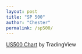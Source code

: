 ```yaml
---
layout: post
title: "SP 500"
author: "Chester"
permalink: /sp500/
---
```


<div style="height:60px;">
<!-- TradingView Widget BEGIN -->
<div class="tradingview-widget-container">
  <div id="tradingview_348ee"></div>
  <div class="tradingview-widget-copyright"><a href="https://www.tradingview.com/symbols/CURRENCYCOM-US500/" rel="noopener" target="_blank"><span class="blue-text">US500 Chart</span></a> by TradingView</div>
  <script type="text/javascript" src="https://s3.tradingview.com/tv.js"></script>
  <script type="text/javascript">
  new TradingView.widget(
  {
  "width": 600,
  "height": 600,
  "symbol": "CURRENCYCOM:US500",
  "interval": "D",
  "timezone": "Etc/UTC",
  "theme": "light",
  "style": "1",
  "locale": "en",
  "toolbar_bg": "#f1f3f6",
  "enable_publishing": false,
  "hide_top_toolbar": true,
  "save_image": false,
  "studies": [
    "BB@tv-basicstudies",
    "MACD@tv-basicstudies",
    "RSI@tv-basicstudies"
  ],
  "container_id": "tradingview_348ee"
}
  );
  </script>
</div>
<!-- TradingView Widget END -->
</div>






<style>



    text {
        fill: #000;
    }

    text.symbol {
        fill: #BBBBBB;
    }

    path {
        fill: none;
        stroke-width: 1;
    }

    path.candle {
        stroke: #000000;
    }

    path.candle.body {
        stroke-width: 0;
    }

    path.candle.up {
        fill: #00AA00;
        stroke: #00AA00;
    }

    path.candle.down {
        fill: #FF0000;
        stroke: #FF0000;
    }

    .close.annotation.up path {
        fill: #00AA00;
    }

    path.volume {
        fill: #DDDDDD;
    }

    .indicator-plot path.line {
        fill: none;
        stroke-width: 1;
    }

    .ma-0 path.line {
        stroke: #1f77b4;
    }

    .ma-1 path.line {
        stroke: #aec7e8;
    }

    .ma-2 path.line {
        stroke: #ff7f0e;
    }

    button {
        position: absolute;
        right: 110px;
        top: 25px;
    }

    path.macd {
        stroke: #0000AA;
    }

    path.signal {
        stroke: #FF9999;
    }

    path.zero {
        stroke: #BBBBBB;
        stroke-dasharray: 0;
        stroke-opacity: 0.5;
    }

    path.difference {
        fill: #BBBBBB;
        opacity: 0.5;
    }

    path.rsi {
        stroke: #000000;
    }

    path.overbought, path.oversold {
        stroke: #FF9999;
        stroke-dasharray: 5, 5;
    }

    path.middle, path.zero {
        stroke: #BBBBBB;
        stroke-dasharray: 5, 5;
    }

    .analysis path, .analysis circle {
        stroke: blue;
        stroke-width: 0.8;
    }

    .trendline circle {
        stroke-width: 0;
        display: none;
    }

    .mouseover .trendline path {
        stroke-width: 1.2;
    }

    .mouseover .trendline circle {
        stroke-width: 1;
        display: inline;
    }

    .dragging .trendline path, .dragging .trendline circle {
        stroke: darkblue;
    }

    .interaction path, .interaction circle {
        pointer-events: all;
    }

    .interaction .body {
        cursor: move;
    }

    .trendlines .interaction .start, .trendlines .interaction .end {
        cursor: nwse-resize;
    }

    .supstance path {
        stroke-dasharray: 2, 2;
    }

    .supstances .interaction path {
        pointer-events: all;
        cursor: ns-resize;
    }

    .mouseover .supstance path {
        stroke-width: 1.5;
    }

    .dragging .supstance path {
        stroke: darkblue;
    }

    .crosshair {
        cursor: crosshair;
    }

    .crosshair path.wire {
        stroke: #DDDDDD;
        stroke-dasharray: 1, 1;
    }

    .crosshair .axisannotation path {
        fill: #DDDDDD;
    }

    .tradearrow path.tradearrow {
        stroke: none;
    }

    .tradearrow path.buy {
        fill: #0000FF;
    }

    .tradearrow path.sell {
        fill: #9900FF;
    }
  
    .tradearrow path.highlight {
        fill: none;
        stroke-width: 2;
    }

    .tradearrow path.highlight.buy {
        stroke: #0000FF;
    }

    .tradearrow path.highlight.sell {
        stroke: #9900FF;
    }

</style>


<!-- <button>Reset</button> -->
<script src="https://d3js.org/d3.v4.min.js"></script>
<script src="../assets/js/techan.min.js"></script>
<script>
    var dim = {
        width: 960, height: 500,
        margin: { top: 20, right: 50, bottom: 30, left: 50 },
        ohlc: { height: 305 },
        indicator: { height: 65, padding: 5 }
    };
    dim.plot = {
        width: dim.width - dim.margin.left - dim.margin.right,
        height: dim.height - dim.margin.top - dim.margin.bottom
    };
    dim.indicator.top = dim.ohlc.height+dim.indicator.padding;
    dim.indicator.bottom = dim.indicator.top+dim.indicator.height+dim.indicator.padding;
    var indicatorTop = d3.scaleLinear()
            .range([dim.indicator.top, dim.indicator.bottom]);
    var parseDate = d3.timeParse("%d-%b-%y");
    var zoom = d3.zoom()
            .on("zoom", zoomed);
    var x = techan.scale.financetime()
            .range([0, dim.plot.width]);
    var y = d3.scaleLinear()
            .range([dim.ohlc.height, 0]);
    var yPercent = y.copy();   // Same as y at this stage, will get a different domain later
    var yInit, yPercentInit, zoomableInit;
    var yVolume = d3.scaleLinear()
            .range([y(0), y(0.2)]);
    var candlestick = techan.plot.candlestick()
            .xScale(x)
            .yScale(y);
    var tradearrow = techan.plot.tradearrow()
            .xScale(x)
            .yScale(y)
            .y(function(d) {
                // Display the buy and sell arrows a bit above and below the price, so the price is still visible
                if(d.type === 'buy') return y(d.low)+5;
                if(d.type === 'sell') return y(d.high)-5;
                else return y(d.price);
            });
    var sma0 = techan.plot.sma()
            .xScale(x)
            .yScale(y);
    var sma1 = techan.plot.sma()
            .xScale(x)
            .yScale(y);
    var ema2 = techan.plot.ema()
            .xScale(x)
            .yScale(y);
    var volume = techan.plot.volume()
            .accessor(candlestick.accessor())   // Set the accessor to a ohlc accessor so we get highlighted bars
            .xScale(x)
            .yScale(yVolume);
    var trendline = techan.plot.trendline()
            .xScale(x)
            .yScale(y);
    var supstance = techan.plot.supstance()
            .xScale(x)
            .yScale(y);
    var xAxis = d3.axisBottom(x);
    var timeAnnotation = techan.plot.axisannotation()
            .axis(xAxis)
            .orient('bottom')
            .format(d3.timeFormat('%Y-%m-%d'))
            .width(65)
            .translate([0, dim.plot.height]);
    var yAxis = d3.axisRight(y);
    var ohlcAnnotation = techan.plot.axisannotation()
            .axis(yAxis)
            .orient('right')
            .format(d3.format(',.2f'))
            .translate([x(1), 0]);
    var closeAnnotation = techan.plot.axisannotation()
            .axis(yAxis)
            .orient('right')
            .accessor(candlestick.accessor())
            .format(d3.format(',.2f'))
            .translate([x(1), 0]);
    var percentAxis = d3.axisLeft(yPercent)
            .tickFormat(d3.format('+.1%'));
    var percentAnnotation = techan.plot.axisannotation()
            .axis(percentAxis)
            .orient('left');
    var volumeAxis = d3.axisRight(yVolume)
            .ticks(3)
            .tickFormat(d3.format(",.3s"));
    var volumeAnnotation = techan.plot.axisannotation()
            .axis(volumeAxis)
            .orient("right")
            .width(35);
    var macdScale = d3.scaleLinear()
            .range([indicatorTop(0)+dim.indicator.height, indicatorTop(0)]);
    var rsiScale = macdScale.copy()
            .range([indicatorTop(1)+dim.indicator.height, indicatorTop(1)]);
    var macd = techan.plot.macd()
            .xScale(x)
            .yScale(macdScale);
    var macdAxis = d3.axisRight(macdScale)
            .ticks(3);
    var macdAnnotation = techan.plot.axisannotation()
            .axis(macdAxis)
            .orient("right")
            .format(d3.format(',.2f'))
            .translate([x(1), 0]);
    var macdAxisLeft = d3.axisLeft(macdScale)
            .ticks(3);
    var macdAnnotationLeft = techan.plot.axisannotation()
            .axis(macdAxisLeft)
            .orient("left")
            .format(d3.format(',.2f'));
    var rsi = techan.plot.rsi()
            .xScale(x)
            .yScale(rsiScale);
    var rsiAxis = d3.axisRight(rsiScale)
            .ticks(3);
    var rsiAnnotation = techan.plot.axisannotation()
            .axis(rsiAxis)
            .orient("right")
            .format(d3.format(',.2f'))
            .translate([x(1), 0]);
    var rsiAxisLeft = d3.axisLeft(rsiScale)
            .ticks(3);
    var rsiAnnotationLeft = techan.plot.axisannotation()
            .axis(rsiAxisLeft)
            .orient("left")
            .format(d3.format(',.2f'));
    var ohlcCrosshair = techan.plot.crosshair()
            .xScale(timeAnnotation.axis().scale())
            .yScale(ohlcAnnotation.axis().scale())
            .xAnnotation(timeAnnotation)
            .yAnnotation([ohlcAnnotation, percentAnnotation, volumeAnnotation])
            .verticalWireRange([0, dim.plot.height]);
    var macdCrosshair = techan.plot.crosshair()
            .xScale(timeAnnotation.axis().scale())
            .yScale(macdAnnotation.axis().scale())
            .xAnnotation(timeAnnotation)
            .yAnnotation([macdAnnotation, macdAnnotationLeft])
            .verticalWireRange([0, dim.plot.height]);
    var rsiCrosshair = techan.plot.crosshair()
            .xScale(timeAnnotation.axis().scale())
            .yScale(rsiAnnotation.axis().scale())
            .xAnnotation(timeAnnotation)
            .yAnnotation([rsiAnnotation, rsiAnnotationLeft])
            .verticalWireRange([0, dim.plot.height]);
    var svg = d3.select("body").append("svg")
            .attr("width", dim.width)
            .attr("height", dim.height);
    var defs = svg.append("defs");
    defs.append("clipPath")
            .attr("id", "ohlcClip")
        .append("rect")
            .attr("x", 0)
            .attr("y", 0)
            .attr("width", dim.plot.width)
            .attr("height", dim.ohlc.height);
    defs.selectAll("indicatorClip").data([0, 1])
        .enter()
            .append("clipPath")
            .attr("id", function(d, i) { return "indicatorClip-" + i; })
        .append("rect")
            .attr("x", 0)
            .attr("y", function(d, i) { return indicatorTop(i); })
            .attr("width", dim.plot.width)
            .attr("height", dim.indicator.height);
    svg = svg.append("g")
            .attr("transform", "translate(" + dim.margin.left + "," + dim.margin.top + ")");
    svg.append('text')
            .attr("class", "symbol")
            .attr("x", 20)
            .text("Facebook, Inc. (FB)");
    svg.append("g")
            .attr("class", "x axis")
            .attr("transform", "translate(0," + dim.plot.height + ")");
    var ohlcSelection = svg.append("g")
            .attr("class", "ohlc")
            .attr("transform", "translate(0,0)");
    ohlcSelection.append("g")
            .attr("class", "axis")
            .attr("transform", "translate(" + x(1) + ",0)")
        .append("text")
            .attr("transform", "rotate(-90)")
            .attr("y", -12)
            .attr("dy", ".71em")
            .style("text-anchor", "end")
            .text("Price ($)");
    ohlcSelection.append("g")
            .attr("class", "close annotation up");
    ohlcSelection.append("g")
            .attr("class", "volume")
            .attr("clip-path", "url(#ohlcClip)");
    ohlcSelection.append("g")
            .attr("class", "candlestick")
            .attr("clip-path", "url(#ohlcClip)");
    ohlcSelection.append("g")
            .attr("class", "indicator sma ma-0")
            .attr("clip-path", "url(#ohlcClip)");
    ohlcSelection.append("g")
            .attr("class", "indicator sma ma-1")
            .attr("clip-path", "url(#ohlcClip)");
    ohlcSelection.append("g")
            .attr("class", "indicator ema ma-2")
            .attr("clip-path", "url(#ohlcClip)");
    ohlcSelection.append("g")
            .attr("class", "percent axis");
    ohlcSelection.append("g")
            .attr("class", "volume axis");
    var indicatorSelection = svg.selectAll("svg > g.indicator").data(["macd", "rsi"]).enter()
             .append("g")
                .attr("class", function(d) { return d + " indicator"; });
    indicatorSelection.append("g")
            .attr("class", "axis right")
            .attr("transform", "translate(" + x(1) + ",0)");
    indicatorSelection.append("g")
            .attr("class", "axis left")
            .attr("transform", "translate(" + x(0) + ",0)");
    indicatorSelection.append("g")
            .attr("class", "indicator-plot")
            .attr("clip-path", function(d, i) { return "url(#indicatorClip-" + i + ")"; });
    // Add trendlines and other interactions last to be above zoom pane
    svg.append('g')
            .attr("class", "crosshair ohlc");
    svg.append("g")
            .attr("class", "tradearrow")
            .attr("clip-path", "url(#ohlcClip)");
    svg.append('g')
            .attr("class", "crosshair macd");
    svg.append('g')
            .attr("class", "crosshair rsi");
    svg.append("g")
            .attr("class", "trendlines analysis")
            .attr("clip-path", "url(#ohlcClip)");
    svg.append("g")
            .attr("class", "supstances analysis")
            .attr("clip-path", "url(#ohlcClip)");
    d3.select("button").on("click", reset);
    d3.csv("/assets/data.csv", function(error, data) {
        var accessor = candlestick.accessor(),
            indicatorPreRoll = 33;  // Don't show where indicators don't have data
        data = data.map(function(d) {
            return {
                date: parseDate(d.Date),
                open: +d.Open,
                high: +d.High,
                low: +d.Low,
                close: +d.Close,
                volume: +d.Volume
            };
        }).sort(function(a, b) { return d3.ascending(accessor.d(a), accessor.d(b)); });
        x.domain(techan.scale.plot.time(data).domain());
        y.domain(techan.scale.plot.ohlc(data.slice(indicatorPreRoll)).domain());
        yPercent.domain(techan.scale.plot.percent(y, accessor(data[indicatorPreRoll])).domain());
        yVolume.domain(techan.scale.plot.volume(data).domain());
        var trendlineData = [
            { start: { date: new Date(2014, 2, 11), value: 72.50 }, end: { date: new Date(2014, 5, 9), value: 63.34 } },
            { start: { date: new Date(2013, 10, 21), value: 43 }, end: { date: new Date(2014, 2, 17), value: 70.50 } }
        ];
        var supstanceData = [
            { start: new Date(2014, 2, 11), end: new Date(2014, 5, 9), value: 63.64 },
            { start: new Date(2013, 10, 21), end: new Date(2014, 2, 17), value: 55.50 }
        ];
        var trades = [
            { date: data[67].date, type: "buy", price: data[67].low, low: data[67].low, high: data[67].high },
            { date: data[100].date, type: "sell", price: data[100].high, low: data[100].low, high: data[100].high },
            { date: data[130].date, type: "buy", price: data[130].low, low: data[130].low, high: data[130].high },
            { date: data[170].date, type: "sell", price: data[170].low, low: data[170].low, high: data[170].high }
        ];
        var macdData = techan.indicator.macd()(data);
        macdScale.domain(techan.scale.plot.macd(macdData).domain());
        var rsiData = techan.indicator.rsi()(data);
        rsiScale.domain(techan.scale.plot.rsi(rsiData).domain());
        svg.select("g.candlestick").datum(data).call(candlestick);
        svg.select("g.close.annotation").datum([data[data.length-1]]).call(closeAnnotation);
        svg.select("g.volume").datum(data).call(volume);
        //svg.select("g.sma.ma-0").datum(techan.indicator.sma().period(10)(data)).call(sma0);
        svg.select("g.sma.ma-1").datum(techan.indicator.sma().period(50)(data)).call(sma1);
        svg.select("g.ema.ma-2").datum(techan.indicator.ema().period(100)(data)).call(ema2);
        svg.select("g.macd .indicator-plot").datum(macdData).call(macd);
        svg.select("g.rsi .indicator-plot").datum(rsiData).call(rsi);
        svg.select("g.crosshair.ohlc").call(ohlcCrosshair).call(zoom);
        svg.select("g.crosshair.macd").call(macdCrosshair).call(zoom);
        svg.select("g.crosshair.rsi").call(rsiCrosshair).call(zoom);
        //svg.select("g.trendlines").datum(trendlineData).call(trendline).call(trendline.drag);
        //svg.select("g.supstances").datum(supstanceData).call(supstance).call(supstance.drag);
        //svg.select("g.tradearrow").datum(trades).call(tradearrow);
        // Stash for zooming
        zoomableInit = x.zoomable().domain([indicatorPreRoll, data.length]).copy(); // Zoom in a little to hide indicator preroll
        yInit = y.copy();
        yPercentInit = yPercent.copy();
        draw();
    });
    // function
    function reset() {
        zoom.scale(1);
        zoom.translate([0,0]);
        draw();
    }
    function zoomed() {
        x.zoomable().domain(d3.event.transform.rescaleX(zoomableInit).domain());
        y.domain(d3.event.transform.rescaleY(yInit).domain());
        yPercent.domain(d3.event.transform.rescaleY(yPercentInit).domain());
        draw();
    }
    function draw() {
        svg.select("g.x.axis").call(xAxis);
        svg.select("g.ohlc .axis").call(yAxis);
        svg.select("g.volume.axis").call(volumeAxis);
        svg.select("g.percent.axis").call(percentAxis);
        svg.select("g.macd .axis.right").call(macdAxis);
        svg.select("g.rsi .axis.right").call(rsiAxis);
        svg.select("g.macd .axis.left").call(macdAxisLeft);
        svg.select("g.rsi .axis.left").call(rsiAxisLeft);
        // We know the data does not change, a simple refresh that does not perform data joins will suffice.
        svg.select("g.candlestick").call(candlestick.refresh);
        svg.select("g.close.annotation").call(closeAnnotation.refresh);
        svg.select("g.volume").call(volume.refresh);
        svg.select("g .sma.ma-0").call(sma0.refresh);
        svg.select("g .sma.ma-1").call(sma1.refresh);
        svg.select("g .ema.ma-2").call(ema2.refresh);
        svg.select("g.macd .indicator-plot").call(macd.refresh);
        svg.select("g.rsi .indicator-plot").call(rsi.refresh);
        svg.select("g.crosshair.ohlc").call(ohlcCrosshair.refresh);
        svg.select("g.crosshair.macd").call(macdCrosshair.refresh);
        svg.select("g.crosshair.rsi").call(rsiCrosshair.refresh);
        svg.select("g.trendlines").call(trendline.refresh);
        svg.select("g.supstances").call(supstance.refresh);
        svg.select("g.tradearrow").call(tradearrow.refresh);
    }
</script>

